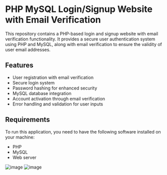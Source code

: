# PHP MySQL Login/Signup Website with Email Verification

This repository contains a PHP-based login and signup website with email verification functionality. It provides a secure user authentication system using PHP and MySQL, along with email verification to ensure the validity of user email addresses.

## Features

- User registration with email verification
- Secure login system
- Password hashing for enhanced security
- MySQL database integration
- Account activation through email verification
- Error handling and validation for user inputs

## Requirements

To run this application, you need to have the following software installed on your machine:

- PHP 
- MySQL 
- Web server

![image](https://github.com/MedAziz218/php-authentication-system/assets/118969900/eb7c5c14-82dd-4844-9c25-cc3d68862eb0)
![image](https://github.com/MedAziz218/php-authentication-system/assets/118969900/e7b15dc6-030a-477c-8118-ed8cb4eceb80)
